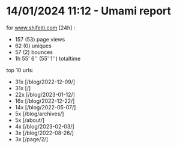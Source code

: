 # 14/01/2024 11:12 - Umami report
for www.shifeiti.com [24h] :

 - 157 (53) page views
 - 62 (0) uniques
 - 57 (2) bounces
 - 1h 55' 6'' (55' 1'') totaltime


top 10 urls:
 - 31x [/blog/2022-12-09/]
 - 31x [/]
 - 22x [/blog/2023-01-12/]
 - 16x [/blog/2022-12-22/]
 - 14x [/blog/2022-05-07/]
 - 5x [/blog/archives/]
 - 5x [/about/]
 - 4x [/blog/2023-02-03/]
 - 3x [/blog/2022-08-26/]
 - 3x [/page/2/]


